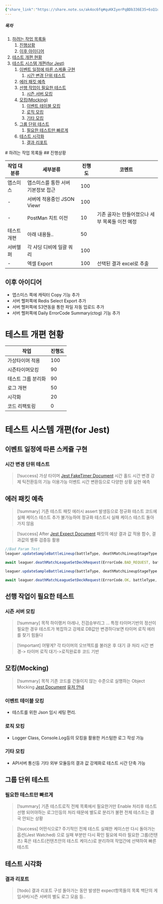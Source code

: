 ```yaml
---
{"share_link":"https://share.note.sx/ak4oc6fq#quKKIyerPqBDb336E35+6sQ1u31KLIOxEBJwi0Wyp4w","share_updated":"2024-09-27T20:08:48+09:00","dg-publish":true,"permalink":"/Tog/Server/Jest/Overview/","dgPassFrontmatter":true}
---
```




<h5><span>목차</span></h5><p><span><ol>
<li dir="auto"><a data-tooltip-position="top" aria-label="Tog/Server/Jest/Overview.md > 하려는 작업 목록들" data-href="Tog/Server/Jest/Overview.md#하려는 작업 목록들" href="Tog/Server/Jest/Overview.md#하려는 작업 목록들" class="internal-link" target="_blank" rel="noopener">하려는 작업 목록들</a>
<ol>
<li dir="auto"><a data-tooltip-position="top" aria-label="Tog/Server/Jest/Overview.md > 진행상황" data-href="Tog/Server/Jest/Overview.md#진행상황" href="Tog/Server/Jest/Overview.md#진행상황" class="internal-link" target="_blank" rel="noopener">진행상황</a></li>
<li dir="auto"><a data-tooltip-position="top" aria-label="Tog/Server/Jest/Overview.md > 이후 아이디어" data-href="Tog/Server/Jest/Overview.md#이후 아이디어" href="Tog/Server/Jest/Overview.md#이후 아이디어" class="internal-link" target="_blank" rel="noopener">이후 아이디어</a></li>
</ol>
</li>
<li dir="auto"><a data-tooltip-position="top" aria-label="Tog/Server/Jest/Overview.md > 테스트 개편 현황" data-href="Tog/Server/Jest/Overview.md#테스트 개편 현황" href="Tog/Server/Jest/Overview.md#테스트 개편 현황" class="internal-link" target="_blank" rel="noopener">테스트 개편 현황</a></li>
<li dir="auto"><a data-tooltip-position="top" aria-label="Tog/Server/Jest/Overview.md > 테스트 시스템 개편(for Jest)" data-href="Tog/Server/Jest/Overview.md#테스트 시스템 개편(for Jest)" href="Tog/Server/Jest/Overview.md#테스트 시스템 개편(for Jest)" class="internal-link" target="_blank" rel="noopener">테스트 시스템 개편(for Jest)</a>
<ol>
<li dir="auto"><a data-tooltip-position="top" aria-label="Tog/Server/Jest/Overview.md > 이벤트 일정에 따른 스케쥴 구현" data-href="Tog/Server/Jest/Overview.md#이벤트 일정에 따른 스케쥴 구현" href="Tog/Server/Jest/Overview.md#이벤트 일정에 따른 스케쥴 구현" class="internal-link" target="_blank" rel="noopener">이벤트 일정에 따른 스케쥴 구현</a>
<ol>
<li dir="auto"><a data-tooltip-position="top" aria-label="Tog/Server/Jest/Overview.md > 시간 변경 단위 테스트" data-href="Tog/Server/Jest/Overview.md#시간 변경 단위 테스트" href="Tog/Server/Jest/Overview.md#시간 변경 단위 테스트" class="internal-link" target="_blank" rel="noopener">시간 변경 단위 테스트</a></li>
</ol>
</li>
<li dir="auto"><a data-tooltip-position="top" aria-label="Tog/Server/Jest/Overview.md > 에러 패킷 예측" data-href="Tog/Server/Jest/Overview.md#에러 패킷 예측" href="Tog/Server/Jest/Overview.md#에러 패킷 예측" class="internal-link" target="_blank" rel="noopener">에러 패킷 예측</a></li>
<li dir="auto"><a data-tooltip-position="top" aria-label="Tog/Server/Jest/Overview.md > 선행 작업이 필요한 테스트" data-href="Tog/Server/Jest/Overview.md#선행 작업이 필요한 테스트" href="Tog/Server/Jest/Overview.md#선행 작업이 필요한 테스트" class="internal-link" target="_blank" rel="noopener">선행 작업이 필요한 테스트</a>
<ol>
<li dir="auto"><a data-tooltip-position="top" aria-label="Tog/Server/Jest/Overview.md > 시즌 서버 모킹" data-href="Tog/Server/Jest/Overview.md#시즌 서버 모킹" href="Tog/Server/Jest/Overview.md#시즌 서버 모킹" class="internal-link" target="_blank" rel="noopener">시즌 서버 모킹</a></li>
</ol>
</li>
<li dir="auto"><a data-tooltip-position="top" aria-label="Tog/Server/Jest/Overview.md > 모킹(Mocking)" data-href="Tog/Server/Jest/Overview.md#모킹(Mocking)" href="Tog/Server/Jest/Overview.md#모킹(Mocking)" class="internal-link" target="_blank" rel="noopener">모킹(Mocking)</a>
<ol>
<li dir="auto"><a data-tooltip-position="top" aria-label="Tog/Server/Jest/Overview.md > 이벤트 테이블 모킹" data-href="Tog/Server/Jest/Overview.md#이벤트 테이블 모킹" href="Tog/Server/Jest/Overview.md#이벤트 테이블 모킹" class="internal-link" target="_blank" rel="noopener">이벤트 테이블 모킹</a></li>
<li dir="auto"><a data-tooltip-position="top" aria-label="Tog/Server/Jest/Overview.md > 로직 모킹" data-href="Tog/Server/Jest/Overview.md#로직 모킹" href="Tog/Server/Jest/Overview.md#로직 모킹" class="internal-link" target="_blank" rel="noopener">로직 모킹</a></li>
<li dir="auto"><a data-tooltip-position="top" aria-label="Tog/Server/Jest/Overview.md > 기타 모킹" data-href="Tog/Server/Jest/Overview.md#기타 모킹" href="Tog/Server/Jest/Overview.md#기타 모킹" class="internal-link" target="_blank" rel="noopener">기타 모킹</a></li>
</ol>
</li>
<li dir="auto"><a data-tooltip-position="top" aria-label="Tog/Server/Jest/Overview.md > 그룹 단위 테스트" data-href="Tog/Server/Jest/Overview.md#그룹 단위 테스트" href="Tog/Server/Jest/Overview.md#그룹 단위 테스트" class="internal-link" target="_blank" rel="noopener">그룹 단위 테스트</a>
<ol>
<li dir="auto"><a data-tooltip-position="top" aria-label="Tog/Server/Jest/Overview.md > 필요한 테스트만 빠르게" data-href="Tog/Server/Jest/Overview.md#필요한 테스트만 빠르게" href="Tog/Server/Jest/Overview.md#필요한 테스트만 빠르게" class="internal-link" target="_blank" rel="noopener">필요한 테스트만 빠르게</a></li>
</ol>
</li>
<li dir="auto"><a data-tooltip-position="top" aria-label="Tog/Server/Jest/Overview.md > 테스트 시각화" data-href="Tog/Server/Jest/Overview.md#테스트 시각화" href="Tog/Server/Jest/Overview.md#테스트 시각화" class="internal-link" target="_blank" rel="noopener">테스트 시각화</a>
<ol>
<li dir="auto"><a data-tooltip-position="top" aria-label="Tog/Server/Jest/Overview.md > 결과 리포트" data-href="Tog/Server/Jest/Overview.md#결과 리포트" href="Tog/Server/Jest/Overview.md#결과 리포트" class="internal-link" target="_blank" rel="noopener">결과 리포트</a></li>
</ol>
</li>
</ol>
</li>
</ol></span></p>
# 하려는 작업 목록들
## 진행상황

| 작업 대분류 | 세부분류                | 진행도 | 코멘트                        |
| ------ | ------------------- | --- | -------------------------- |
| 앱스미스   | 앱스미스를 통한 서버 기본정보 접근 | 100 |                            |
| -      | 서버에 적용중인 JSON Viewr | 100 |                            |
| -      | PostMan 치트 이전       | 10  | 기존 골자는 만들어졌으나 세부 목록들 이전 예정 |
| 테스트개편  | 아래 내용들..            | 50  |                            |
| 서버헬퍼   | 각 샤딩 디비에 일괄 쿼리      | 100 |                            |
| -      | 엑셀 Export           | 100 | 선택된 결과 excel로 추출           |
## 이후 아이디어
- 앱스미스 쪽에 캐릭터 Copy 기능 추가 
- 서버 헬퍼쪽에 Redis Select Export 추가
- 서버 헬퍼쪽에 S3연동을 통한 파일 자동 업로드 추가
- 서버 헬퍼쪽에 Daily ErrorCode Summary(ctog) 기능 추가

# 테스트 개편 현황

| 작업         | 진행도 |
| ---------- | --- |
| 가상타이머 적용   | 100 |
| 시즌타이머모킹    | 90  |
| 테스트 그룹 분리화 | 90  |
| 로그 개편      | 50  |
| 시각화        | 20  |
| 코드 리팩토링    | 0   |

# 테스트 시스템 개편(for Jest)
## 이벤트 일정에 따른 스케쥴 구현
### 시간 변경 단위 테스트
>[!success] 가상 타이머
> [Jest FakeTimer Document](https://jestjs.io/docs/timer-mocks)
> 시간 홀드
> 시간 변경
> 강제 틱전환등의 기능 이용가능
> 이벤트 시간 변환등으로 다양한 상황 실현 예측

## 에러 패킷 예측
>[!summary] 기존 테스트
>패킷 에러시 assert 발생등으로 정규화 테스트 코드에 실패 케이스 테스트 추가 불가능하여 정규화 테스트시 실패 케이스 테스트 돌아가지 않음

>[!success] After
>[Jest Expect Document](https://jestjs.io/docs/expect)
>패킷의 예상 결과 값 적용
>함수, 결과값의 벨류 검증등 활용

```ts title:실패케이스
//Bad Param Test
leaguer.updateSampleBattleLineup(battleType, deathMatchLineupStageType, Constants.MAX_DEATH_MATCH_LEAGUE_ROUND - 1);

await leaguer.deathMatchLeagueSetDeckRequest(ErrorCode.BAD_REQUEST, battleType, deathMatchLineupStageType);  
```

```ts title:성공케이스
leaguer.updateSampleBattleLineup(battleType, deathMatchLineupStageType, Constants.MAX_DEATH_MATCH_LEAGUE_ROUND);

await leaguer.deathMatchLeagueSetDeckRequest(ErrorCode.OK, battleType, deathMatchLineupStageType);
```

## 선행 작업이 필요한 테스트
### 시즌 서버 모킹
>[!summary] 목적
>하이랭커 아레나, 진검승부리그 ...
>특정 타이머기반의 정산이 필요한 경우 테스트가 복잡하고 강제로 DB값만 변경하다보면 타이머 로직 에러를 찾기 힘들다

>[!important] 어떻게?
>각 타이머의 오브젝트를 불러온 후 대기 큐 처리
>시간 변경-> 타이머 로직 대기->로직완료후 코드 기반

## 모킹(Mocking)
>[!summary] 목적
>기존 코드를 건들이지 않는 수준으로 실행하는 Object Mocking
>[Jest Document](https://jestjs.io/docs/mock-functions)
>[유저 안내](https://www.designkits.co.kr/blog/web-terminology/Mocking)
### 이벤트 테이블 모킹
- 테스트를 위한 Json 임시 세팅 편리.
### 로직 모킹
- Logger Class, Console.Log등의 모킹을 활용한 커스텀한 로그 작성 가능
### 기타 모킹
- API서버 통신등 기타 외부 모듈등의 결과 값 강제화로 테스트 시간 단축 가능

## 그룹 단위 테스트
### 필요한 테스트만 빠르게
>[!summary] 기존 테스트로직
>전체 목록에서 필요한거만 Enable 처리후 테스트
>선행 되어야하는 로그인등의 처리 때문에 별도로 분리가 불편
>전체 테스트는 결국 안되는 상황

>[!success] 어떤식으로?
>주기적인 전체 테스트
>실패한 케이스만 다시 돌아가는 옵션(Jest Watched) 으로 실패 부분만 다시 확인
>필요에 따라 필요한 그룹(컨텐츠) 혹은 테스트(컨텐츠안의 테스트 케이스)로 분리하여 작업간에 선택하여 빠른 테스트

## 테스트 시각화
### 결과 리포트
> [!todo] 결과 리포트 구성
> 돌아가는 동안 발생한 expect항목들의 목록
> 백단의 게임서버/시즌 서버의 별도 로그 모음 등..





